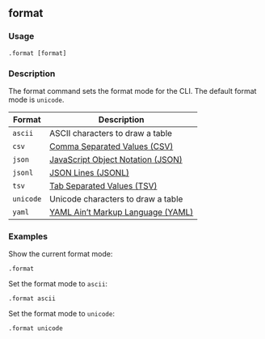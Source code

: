 ## format

### Usage

```text
.format [format]
```

### Description

The format command sets the format mode for the CLI. The default format mode is `unicode`.

| Format    | Description                                                                        |
|-----------|------------------------------------------------------------------------------------|
| `ascii`   | ASCII characters to draw a table                                                   |
| `csv`     | [Comma Separated Values (CSV)](https://www.ietf.org/rfc/rfc4180.txt)               |
| `json`    | [JavaScript Object Notation (JSON)](https://datatracker.ietf.org/doc/html/rfc8259) |
| `jsonl`   | [JSON Lines (JSONL)](https://jsonlines.org/)                                       |
| `tsv`     | [Tab Separated Values (TSV)](https://en.wikipedia.org/wiki/Tab-separated_values)   |
| `unicode` | Unicode characters to draw a table                                                 |
| `yaml`    | [YAML Ain’t Markup Language (YAML)](https://yaml.org/spec/1.2.2/)                  |

### Examples

Show the current format mode:

```text
.format
```

Set the format mode to `ascii`:

```text
.format ascii
```

Set the format mode to `unicode`:

```text
.format unicode
```
